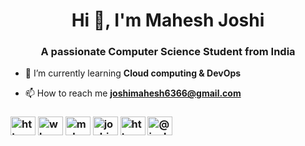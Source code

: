 <h1 align="center">Hi 👋, I'm Mahesh Joshi</h1>
<h3 align="center">A passionate Computer Science Student from India</h3>

- 🌱 I’m currently learning **Cloud computing & DevOps**

- 📫 How to reach me **joshimahesh6366@gmail.com**

<h3 align="Socials:</h3>
<p align="left">
<a href="https://linkedin.com/in/https://www.linkedin.com/in/mahesh-joshi-3aa97222a" target="blank"><img align="center" src="https://raw.githubusercontent.com/rahuldkjain/github-profile-readme-generator/master/src/images/icons/Social/linked-in-alt.svg" alt="https://www.linkedin.com/in/mahesh-joshi-3aa97222a" height="30" width="40" /></a>
<a href="https://instagram.com/whomaheshh" target="blank"><img align="center" src="https://raw.githubusercontent.com/rahuldkjain/github-profile-readme-generator/master/src/images/icons/Social/instagram.svg" alt="whomaheshh" height="30" width="40" /></a>
<a href="https://www.codechef.com/users/mahesh2607" target="blank"><img align="center" src="https://cdn.jsdelivr.net/npm/simple-icons@3.1.0/icons/codechef.svg" alt="mahesh2607" height="30" width="40" /></a>
<a href="https://www.hackerrank.com/joshimahesh6366" target="blank"><img align="center" src="https://raw.githubusercontent.com/rahuldkjain/github-profile-readme-generator/master/src/images/icons/Social/hackerrank.svg" alt="joshimahesh6366" height="30" width="40" /></a>
<a href="https://www.leetcode.com/https://leetcode.com/maheshjoshi26/" target="blank"><img align="center" src="https://raw.githubusercontent.com/rahuldkjain/github-profile-readme-generator/master/src/images/icons/Social/leet-code.svg" alt="https://leetcode.com/maheshjoshi26/" height="30" width="40" /></a>
<a href="https://www.hackerearth.com/@joshimahesh6366" target="blank"><img align="center" src="https://raw.githubusercontent.com/rahuldkjain/github-profile-readme-generator/master/src/images/icons/Social/hackerearth.svg" alt="@joshimahesh6366" height="30" width="40" /></a>
</p>

